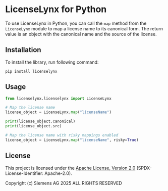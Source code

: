 # LicenseLynx for Python

To use LicenseLynx in Python, you can call the ``map`` method from the ``LicenseLynx`` module to map a license name to its canonical form.
The return value is an object with the canonical name and the source of the license.

## Installation

To install the library, run following command:

```shell
pip install licenselynx 
```

## Usage

```python
from licenselynx.licenselynx import LicenseLynx

# Map the license name
license_object = LicenseLynx.map("licenseName")

print(license_object.canonical)
print(license_object.src)

# Map the license name with risky mappings enabled
license_object = LicenseLynx.map("licenseName", risky=True)

```

## License

This project is licensed under the [Apache License, Version 2.0](../LICENSE.md) (SPDX-License-Identifier: Apache-2.0).

Copyright (c) Siemens AG 2025 ALL RIGHTS RESERVED
